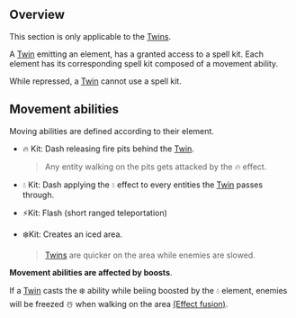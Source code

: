 ## Overview

This section is only applicable to the [Twins](<../Twin.md>).

A [Twin](<../Twin.md>) emitting an element, has a granted access to a spell kit. 
Each element has its corresponding spell kit composed of a movement ability.

While repressed, a [Twin](<../Twin.md>) cannot use a spell kit.

## Movement abilities

Moving abilities are defined according to their element.

* 🔥 Kit: Dash releasing fire pits behind the [Twin](<../Twin.md>).
  > Any entity walking on the pits gets attacked by the 🔥 effect.

* 💧 Kit: Dash applying the 💧 effect to every entities the [Twin](<../Twin.md>) passes through.
* ⚡️Kit: Flash (short ranged teleportation)
* ❄️Kit: Creates an iced area.
  > [Twins](<../Twin.md>) are quicker on the area while enemies are slowed.

**Movement abilities are affected by boosts**.

If a [Twin](<../Twin.md>) casts the ❄️ ability while beiing boosted by the 💧 element,
enemies will be freezed ☃️ when walking on the area [(Effect fusion)](<../main-mechanic/Elements-effects.md>).